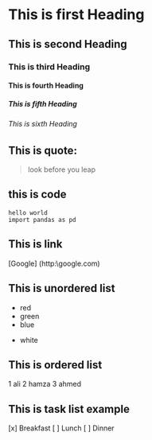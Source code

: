 # This is first Heading

## This is second Heading

### This is third Heading

#### This is fourth Heading

##### This is fifth Heading

###### This is sixth Heading


## This is quote:
> look before you leap

## this is code
``` 
hello world
import pandas as pd
```

## This is link

[Google] (http:\\google.com)

## This is unordered list
- red
- green 
- blue
* white

## This is ordered list

1 ali
2 hamza
3 ahmed

## This is task list example

[x] Breakfast
[ ] Lunch
[ ] Dinner
